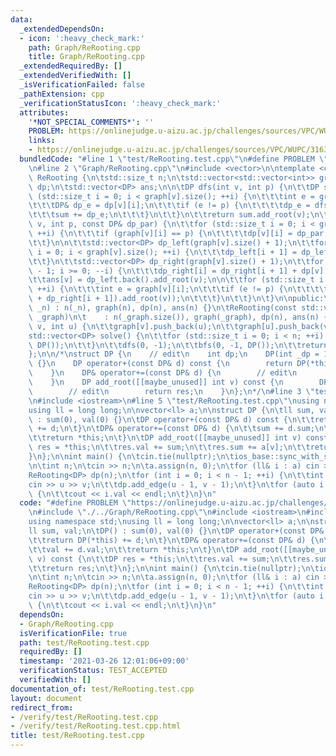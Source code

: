 ```yaml
---
data:
  _extendedDependsOn:
  - icon: ':heavy_check_mark:'
    path: Graph/ReRooting.cpp
    title: Graph/ReRooting.cpp
  _extendedRequiredBy: []
  _extendedVerifiedWith: []
  _isVerificationFailed: false
  _pathExtension: cpp
  _verificationStatusIcon: ':heavy_check_mark:'
  attributes:
    '*NOT_SPECIAL_COMMENTS*': ''
    PROBLEM: https://onlinejudge.u-aizu.ac.jp/challenges/sources/VPC/WUPC/3163
    links:
    - https://onlinejudge.u-aizu.ac.jp/challenges/sources/VPC/WUPC/3163
  bundledCode: "#line 1 \"test/ReRooting.test.cpp\"\n#define PROBLEM \"https://onlinejudge.u-aizu.ac.jp/challenges/sources/VPC/WUPC/3163\"\
    \n#line 2 \"Graph/ReRooting.cpp\"\n#include <vector>\n\ntemplate <class DP> class\
    \ ReRooting {\n\tstd::size_t n;\n\tstd::vector<std::vector<int>> graph;\n\tstd::vector<std::vector<DP>>\
    \ dp;\n\tstd::vector<DP> ans;\n\n\tDP dfs(int v, int p) {\n\t\tDP sum;\n\t\tfor\
    \ (std::size_t i = 0; i < graph[v].size(); ++i) {\n\t\t\tint e = graph[v][i];\n\
    \t\t\tDP& dp_e = dp[v][i];\n\t\t\tif (e != p) {\n\t\t\t\tdp_e = dfs(e, v);\n\t\
    \t\t\tsum += dp_e;\n\t\t\t}\n\t\t}\n\t\treturn sum.add_root(v);\n\t}\n\tvoid bfs(int\
    \ v, int p, const DP& dp_par) {\n\t\tfor (std::size_t i = 0; i < graph[v].size();\
    \ ++i) {\n\t\t\tif (graph[v][i] == p) {\n\t\t\t\tdp[v][i] = dp_par;\n\t\t\t}\n\
    \t\t}\n\n\t\tstd::vector<DP> dp_left(graph[v].size() + 1);\n\t\tfor (std::size_t\
    \ i = 0; i < graph[v].size(); ++i) {\n\t\t\tdp_left[i + 1] = dp_left[i] + dp[v][i];\n\
    \t\t}\n\t\tstd::vector<DP> dp_right(graph[v].size() + 1);\n\t\tfor (int i = graph[v].size()\
    \ - 1; i >= 0; --i) {\n\t\t\tdp_right[i] = dp_right[i + 1] + dp[v][i];\n\t\t}\n\
    \t\tans[v] = dp_left.back().add_root(v);\n\n\t\tfor (std::size_t i = 0; i < graph[v].size();\
    \ ++i) {\n\t\t\tint e = graph[v][i];\n\t\t\tif (e != p) {\n\t\t\t\tbfs(e, v, (dp_left[i]\
    \ + dp_right[i + 1]).add_root(v));\n\t\t\t}\n\t\t}\n\t}\n\npublic:\n\tReRooting(std::size_t\
    \ _n) : n(_n), graph(n), dp(n), ans(n) {}\n\tReRooting(const std::vector<std::vector<int>>&\
    \ _graph)\n\t    : n(_graph.size()), graph(_graph), dp(n), ans(n) {}\n\tvoid add_edge(int\
    \ v, int u) {\n\t\tgraph[v].push_back(u);\n\t\tgraph[u].push_back(v);\n\t}\n\t\
    std::vector<DP> solve() {\n\t\tfor (std::size_t i = 0; i < n; ++i) {\n\t\t\tdp[i].assign(graph[i].size(),\
    \ DP());\n\t\t}\n\t\tdfs(0, -1);\n\t\tbfs(0, -1, DP());\n\t\treturn ans;\n\t}\n\
    };\n\n/*\nstruct DP {\n    // edit\n    int dp;\n    DP(int _dp = 1) : dp(_dp)\
    \ {}\n    DP operator+(const DP& d) const {\n        return DP(*this) += d;\n\
    \    }\n    DP& operator+=(const DP& d) {\n        // edit\n        return *this;\n\
    \    }\n    DP add_root([[maybe_unused]] int v) const {\n        DP res = *this;\n\
    \        // edit\n        return res;\n    }\n};\n*/\n#line 3 \"test/ReRooting.test.cpp\"\
    \n#include <iostream>\n#line 5 \"test/ReRooting.test.cpp\"\nusing namespace std;\n\
    using ll = long long;\n\nvector<ll> a;\n\nstruct DP {\n\tll sum, val;\n\tDP()\
    \ : sum(0), val(0) {}\n\tDP operator+(const DP& d) const {\n\t\treturn DP(*this)\
    \ += d;\n\t}\n\tDP& operator+=(const DP& d) {\n\t\tsum += d.sum;\n\t\tval += d.val;\n\
    \t\treturn *this;\n\t}\n\tDP add_root([[maybe_unused]] int v) const {\n\t\tDP\
    \ res = *this;\n\t\tres.val += sum;\n\t\tres.sum += a[v];\n\t\treturn res;\n\t\
    }\n};\n\nint main() {\n\tcin.tie(nullptr);\n\tios_base::sync_with_stdio(false);\n\
    \n\tint n;\n\tcin >> n;\n\ta.assign(n, 0);\n\tfor (ll& i : a) cin >> i;\n\n\t\
    ReRooting<DP> dp(n);\n\tfor (int i = 0; i < n - 1; ++i) {\n\t\tint u, v;\n\t\t\
    cin >> u >> v;\n\t\tdp.add_edge(u - 1, v - 1);\n\t}\n\tfor (auto i : dp.solve())\
    \ {\n\t\tcout << i.val << endl;\n\t}\n}\n"
  code: "#define PROBLEM \"https://onlinejudge.u-aizu.ac.jp/challenges/sources/VPC/WUPC/3163\"\
    \n#include \"./../Graph/ReRooting.cpp\"\n#include <iostream>\n#include <vector>\n\
    using namespace std;\nusing ll = long long;\n\nvector<ll> a;\n\nstruct DP {\n\t\
    ll sum, val;\n\tDP() : sum(0), val(0) {}\n\tDP operator+(const DP& d) const {\n\
    \t\treturn DP(*this) += d;\n\t}\n\tDP& operator+=(const DP& d) {\n\t\tsum += d.sum;\n\
    \t\tval += d.val;\n\t\treturn *this;\n\t}\n\tDP add_root([[maybe_unused]] int\
    \ v) const {\n\t\tDP res = *this;\n\t\tres.val += sum;\n\t\tres.sum += a[v];\n\
    \t\treturn res;\n\t}\n};\n\nint main() {\n\tcin.tie(nullptr);\n\tios_base::sync_with_stdio(false);\n\
    \n\tint n;\n\tcin >> n;\n\ta.assign(n, 0);\n\tfor (ll& i : a) cin >> i;\n\n\t\
    ReRooting<DP> dp(n);\n\tfor (int i = 0; i < n - 1; ++i) {\n\t\tint u, v;\n\t\t\
    cin >> u >> v;\n\t\tdp.add_edge(u - 1, v - 1);\n\t}\n\tfor (auto i : dp.solve())\
    \ {\n\t\tcout << i.val << endl;\n\t}\n}\n"
  dependsOn:
  - Graph/ReRooting.cpp
  isVerificationFile: true
  path: test/ReRooting.test.cpp
  requiredBy: []
  timestamp: '2021-03-26 12:01:06+09:00'
  verificationStatus: TEST_ACCEPTED
  verifiedWith: []
documentation_of: test/ReRooting.test.cpp
layout: document
redirect_from:
- /verify/test/ReRooting.test.cpp
- /verify/test/ReRooting.test.cpp.html
title: test/ReRooting.test.cpp
---
```

